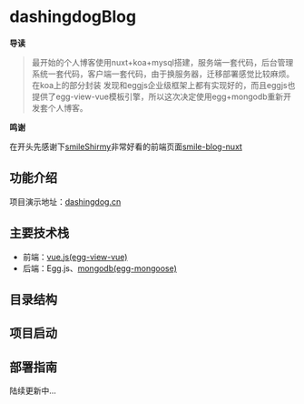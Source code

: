 # dashingdogBlog

**导读**

> 最开始的个人博客使用nuxt+koa+mysql搭建，服务端一套代码，后台管理系统一套代码，客户端一套代码，由于换服务器，迁移部署感觉比较麻烦。在koa上的部分封装 发现和eggjs企业级框架上都有实现好的，而且eggjs也提供了egg-view-vue模板引擎，所以这次决定使用egg+mongodb重新开发套个人博客。

**鸣谢**

在开头先感谢下[smileShirmy](https://github.com/smileShirmy/smile-blog-nuxt/commits?author=smileShirmy)非常好看的前端页面[smile-blog-nuxt](https://github.com/smileShirmy/smile-blog-nuxt)



## 功能介绍

项目演示地址：[dashingdog.cn](dashingdog.cn)

## 主要技术栈

- 前端：[vue.js(egg-view-vue)](https://github.com/eggjs/egg-view-vue)
- 后端：Egg.js、[mongodb(egg-mongoose)](https://github.com/eggjs/egg-mongoose)



## 目录结构



## 项目启动




## 部署指南





陆续更新中...